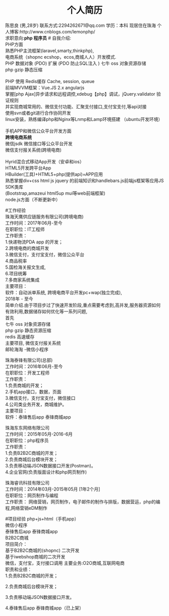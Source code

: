 <div align="center" ><h1 alig>个人简历</h1></div>
陈思良 (男,28岁) 联系方式:2294262671@qq.com
学历：本科
现居住在珠海 个人博客:http://www.cnblogs.com/lemonphp/
<br>求职意向:<strong>php 程序员</strong>
# 自我介绍:<br>
PHP方面
<br />熟悉PHP主流框架(laravel,smarty,thinkphp),
<br />电商系统（shopnc ecshop，ecos,商城人人）开发模式.
<br />PHP 数据对象 (PDO) 扩展 (PDO 防止SQL注入 )
七牛 oss 对象资源存储 <br>
php gzip 静态压缩<br>
<br />PHP 使用 Redis缓存 Cache, session, queue
<br/>前端MVVM框架：Vue.JS 2.x angularjs
<br />掌握[php Ajax]异步请求和远程调控,xdebug【php】调试，jQuery.validator 验证规则
<br />并实现商城常用的、微信支付功能、汇聚支付接口,支付宝支付,等api对接
<br />使用svn或者git进行合作协同开发
<br />linux安装，熟练编译php和Nginx等Lnmp和Lamp环境搭建 （ubuntu开发环境）<br />
<br /> 手机APP和微信公众平台开发方面
<br /><strong> 跨境电商系统 </strong>
<br />微信jsdk 微信接口等公众平台开发
<br />微信支付报关系统(跨境电商)<br>
<br />Hyrid混合式移动App开发（安卓和ios）
<br />HTML5开发跨平台App
<br />HBuilder(工具)+HTML5+php(提供api)=APP应用
<br />熟悉掌握div+css html js jquery 的前端知识和handlebars.js前端js框架等应用JS SDK类库
<br />(Bootstrap,amazeui html5up mui等web前端框架)
<br />node.js方面（不断更新中）<br />

#工作经验 <br>
 珠海天鹰供应链服务有限公司(跨境电商)<br>
工作时间：2017年06月-至今 <br>
在职职位：IT工程师<br>
工作职责： <br>
1.快递物流PDA app 的开发；<br>
2.跨境电商的商城开发<br>
3.微信支付，支付宝支付，微信公众平台<br>
4.商品税率<br>
5.国检海关报文生成,<br>
6.项目统筹<br>
7.多商家系统集成<br>
主要项目：<br>
软件：自动派单系统, 跨境电商平台开发pc+wap(独立完成),<br>
2018年 - 至今 <br>
 简单介绍.由于项目步过了快速开发阶段,重点需要考虑到,高并发,服务器资源如何有效利用,数据储存如何优化等一系列问题,<br> 
首先<br>
七牛 oss 对象资源存储 <br>
php gzip 静态资源压缩<br>
redis 高速缓存<br>
主要项目,
微信支付报关系统<br>
邮轮海淘 -微信小程序<br>

珠海泰锋有限公司(总部)<br>
工作时间：2016年06月-至今 <br>
在职职位：开发工程师<br>
工作职责： <br>
1.负责商城的开发；<br>
2.手机app接口，数据，页面<br>
3.微信支付，支付宝支付，微信接口<br>
4.公司类业务开发，商城维护。<br>
主要项目：<br>
软件：泰锋售后app 泰锋商城app<br>


珠海东东网络有限公司<br>
工作时间：2015年05月-2016-6月 <br>
在职职位：php程序员<br>
工作职责： <br>
1.负责B2B2C商城的开发；<br>
2.负责商城后台模块开发；<br>
3.负责移动端JSON数据接口开发(Postman)。<br>
4.企业官网(负责版面设计和php网页制作)<br>

珠海睿讯科技有限公司<br>
工作时间：2014年03月-2015年05月 [1年2个月]<br>
在职职位：网页制作与编程<br>
工作职责： 网络营销，网页制作，电子邮件的制作与排版，数据营运，php的编程,网络营销eDM制作<br>


#项目经验
php+js+html（手机app）<br />
微信小程序<br />
泰锋售后app 泰锋商城app<br />
B2B2C商城<br>
项目简介： <br>
基于B2B2C商城的(shopnc) 二次开发<br />
基于iwebshop商城的二次开发<br />
微信，支付宝，支付接口调用
主要业务:O2O商城,互联网电商<br>
职责和业绩： <br>
1.负责B2B2C商城的开发；<br />

2.负责商城后台模块开发；<br />

3.负责移动端JSON数据接口开发。<br>

4.泰锋售后app 泰锋商城app（已上架）
<!--
部分效果:<br>
http://www.cnblogs.com/lemonphp/p/5454874.html(打印商品二维码功能)<br>
http://www.cnblogs.com/lemonphp/p/5478414.html (首页效果页面)<br>
http://www.cnblogs.com/lemonphp/p/5462587.html (商品导出到Excel)<br>
http://www.cnblogs.com/lemonphp/category/744022.html<br>

陈思良的作品集
项目简介：<br>
www.appddw.net 企业官网<br>
https://github.com/make-in-lemon/php1.0.git 个人作品<br>
https://github.com/make-in-lemon/xiaohuangren.git(模仿春菜js效果)<br>
http://mjay.applinzi.com/ 动态页面 （php语言）（5月18-五月20号）<br>
http://lemonphpcms.applinzi.com/ 简单企业cms官网<br>
http://1.chensiliang.sinaapp.com/tx1/index.php   (俱乐部通讯录)<br>
http://1.ccav39.sinaapp.com  （静态纯手写）<br>
以上项目在sae平台上,有可能存在项目关闭状态.<br>
职责和业绩： 影视/媒体/艺术/文化传播，广告，家居/室内设计/装潢，互联网/电子商务
-->

